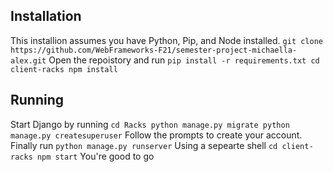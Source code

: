 ## Installation
This installion assumes you have Python, Pip, and Node installed.
`git clone https://github.com/WebFrameworks-F21/semester-project-michaella-alex.git`
Open the repoistory and run
`pip install -r requirements.txt
cd client-racks
npm install`

## Running
Start Django by running
`cd Racks
python manage.py migrate
python manage.py createsuperuser`
Follow the prompts to create your account. Finally run
`python manage.py runserver`
Using a sepearte shell
`cd client-racks
npm start`
You're good to go